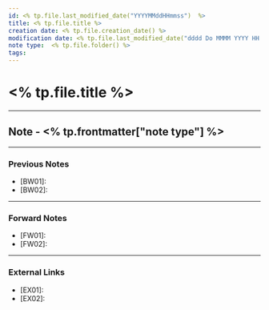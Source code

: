 ```yaml
---
id: <% tp.file.last_modified_date("YYYYMMddHHmmss")  %> 
title: <% tp.file.title %>
creation date: <% tp.file.creation_date() %> 
modification date: <% tp.file.last_modified_date("dddd Do MMMM YYYY HH:mm:ss") %>
note type:  <% tp.file.folder() %>
tags: 
---
```


# <% tp.file.title %>
---
## Note - <% tp.frontmatter["note type"] %>



---
### Previous Notes
- [BW01]:  
- [BW02]:  

---
### Forward Notes
- [FW01]:
- [FW02]:   

---
### External Links
- [EX01]:  
- [EX02]:
